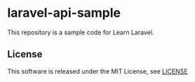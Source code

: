 # laravel-api-sample

This repository is a sample code for Learn Laravel.

## License

This software is released under the MIT License, see [LICENSE](LICENSE)
